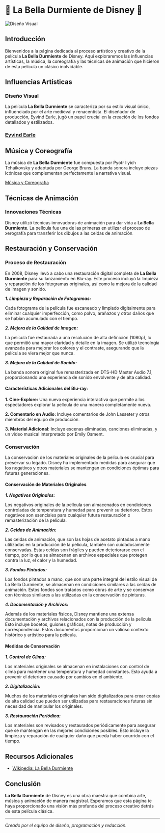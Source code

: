# 🌟 La Bella Durmiente de Disney 🌟

![Diseño Visual](https://images.blu-ray.com/movies/covers/555_front.jpg)

## Introducción
Bienvenidos a la página dedicada al proceso artístico y creativo de la película **La Bella Durmiente** de Disney. Aquí exploraremos las influencias artísticas, la música, la coreografía y las técnicas de animación que hicieron de esta película un clásico inolvidable.

## Influencias Artísticas
### Diseño Visual
La película **La Bella Durmiente** se caracteriza por su estilo visual único, influenciado por el arte medieval y renacentista. El diseñador de producción, Eyvind Earle, jugó un papel crucial en la creación de los fondos detallados y estilizados.

### [Eyvind Earle](https://disneyanstimed.blogspot.com/2014/07/eyvind-earle-y-la-bella-durmiente.html)

## Música y Coreografía
La música de **La Bella Durmiente** fue compuesta por Pyotr Ilyich Tchaikovsky y adaptada por George Bruns. La banda sonora incluye piezas icónicas que complementan perfectamente la narrativa visual.

[Música y Coreografía](https://www.youtube.com/watch?v=L1tapS6bZkY)

## Técnicas de Animación
### Innovaciones Técnicas
Disney utilizó técnicas innovadoras de animación para dar vida a **La Bella Durmiente**. La película fue una de las primeras en utilizar el proceso de xerografía para transferir los dibujos a las celdas de animación.

## Restauración y Conservación
### Proceso de Restauración
En 2008, Disney llevó a cabo una restauración digital completa de **La Bella Durmiente** para su lanzamiento en Blu-ray. Este proceso incluyó la limpieza y reparación de los fotogramas originales, así como la mejora de la calidad de imagen y sonido.

***1. Limpieza y Reparación de Fotogramas:***

Cada fotograma de la película fue escaneado y limpiado digitalmente para eliminar cualquier     imperfección, como polvo, arañazos y otros daños que se habían acumulado con el tiempo.

***2. Mejora de la Calidad de Imagen:***

La película fue restaurada a una resolución de alta definición (1080p), lo que permitió una mayor claridad y detalle en la imagen. Se utilizó tecnología avanzada para mejorar los colores y el contraste, asegurando que la película se viera mejor que nunca.

***3. Mejora de la Calidad de Sonido:***

La banda sonora original fue remasterizada en DTS-HD Master Audio 7.1, proporcionando una experiencia de sonido envolvente y de alta calidad.

#### Características Adicionales del Blu-ray:
**1. Cine-Explore:** Una nueva experiencia interactiva que permite a los espectadores explorar la película de una manera completamente nueva.

**2. Comentario en Audio:** Incluye comentarios de John Lasseter y otros miembros del equipo de producción.

**3. Material Adicional:** Incluye escenas eliminadas, canciones eliminadas, y un video musical interpretado por Emily Osment.

### Conservación
La conservación de los materiales originales de la película es crucial para preservar su legado. Disney ha implementado medidas para asegurar que los negativos y otros materiales se mantengan en condiciones óptimas para futuras generaciones.

#### **Conservación de Materiales Originales**

***1. Negativos Originales:*** 

Los negativos originales de la película son almacenados en condiciones controladas de temperatura y humedad para prevenir su deterioro. Estos negativos son esenciales para cualquier futura restauración o remasterización de la película.

***2. Celdas de Animación:***

Las celdas de animación, que son las hojas de acetato pintadas a mano utilizadas en la producción de la película, también son cuidadosamente conservadas. Estas celdas son frágiles y pueden deteriorarse con el tiempo, por lo que se almacenan en archivos especiales que protegen contra la luz, el calor y la humedad.

***3. Fondos Pintados:***

Los fondos pintados a mano, que son una parte integral del estilo visual de La Bella Durmiente, se almacenan en condiciones similares a las celdas de animación. Estos fondos son tratados como obras de arte y se conservan con técnicas similares a las utilizadas en la conservación de pinturas.

***4. Documentación y Archivos:***

Además de los materiales físicos, Disney mantiene una extensa documentación y archivos relacionados con la producción de la película. Esto incluye bocetos, guiones gráficos, notas de producción y correspondencia. Estos documentos proporcionan un valioso contexto histórico y artístico para la película.

#### **Medidas de Conservación**

***1. Control de Clima:***

Los materiales originales se almacenan en instalaciones con control de clima para mantener una temperatura y humedad constantes. Esto ayuda a prevenir el deterioro causado por cambios en el ambiente.

***2. Digitalización:***

Muchos de los materiales originales han sido digitalizados para crear copias de alta calidad que pueden ser utilizadas para restauraciones futuras sin necesidad de manipular los originales.

***3. Restauración Periódica:***

Los materiales son revisados y restaurados periódicamente para asegurar que se mantengan en las mejores condiciones posibles. Esto incluye la limpieza y reparación de cualquier daño que pueda haber ocurrido con el tiempo.

## Recursos Adicionales
- [Wikipedia: La Bella Durmiente](https://es.wikipedia.org/wiki/La_bella_durmiente_(pel%C3%ADcula_de_1959))

## Conclusión
**La Bella Durmiente** de Disney es una obra maestra que combina arte, música y animación de manera magistral. Esperamos que esta página te haya proporcionado una visión más profunda del proceso creativo detrás de esta película clásica.

---

*Creado por el equipo de diseño, programación y redacción.*
